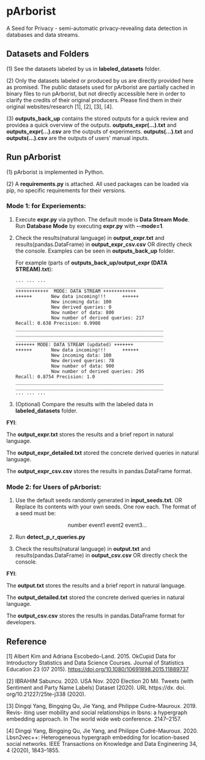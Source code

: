 # pArborist
A Seed for Privacy - semi-automatic privacy-revealing data detection in databases and data streams.

## Datasets and Folders
(1) See the datasets labeled by us in **labeled_datasets** folder. 

(2) Only the datasets labeled or produced by us are directly provided here as promised. The public datasets used for pArborist are partially cached in binary files to run pArborist, but not directly accessible here in order to clarify the credits of their original producers. Please find them in their original websites/research [1], [2], [3], [4]. 

(3) **outputs_back_up** contains the stored outputs for a quick review and providea a quick overview of the outputs. **outputs_expr(...).txt** and **outputs_expr(...).csv** are the outputs of experiments. **outputs(...).txt** and **outputs(...).csv** are the outputs of users' manual inputs.

## Run pArborist
(1) pArborist is implemented in Python.

(2) A **requirements.py** is attached. All used packages can be loaded via pip, no specific requirements for their versions.

### Mode 1: for Experiements:
1. Execute **expr.py** via python. The default mode is **Data Stream Mode**. Run **Database Mode** by executing **expr.py** with **--mode=1**.
2. Check the results(natural language) in **output_expr.txt** and results(pandas.DataFrame) in **output_expr_csv.csv** OR directly check the console. Examples can be seen in **outputs_back_up** folder.
   
   For example (parts of **outputs_back_up/output_expr (DATA STREAM).txt**):
   ```
   ... ... ...
   ______________________________________________________
   ++++++++++++  MODE: DATA STREAM ++++++++++++
   ++++++       New data incoming!!!      ++++++
                New incoming data: 100
                New derived queries: 0
                Now number of data: 800
                Now number of derived queries: 217
   Recall: 0.638 Precision: 0.9908
   ______________________________________________________
   ______________________________________________________
   ______________________________________________________
   +++++++ MODE: DATA STREAM (updated) +++++++
   ++++++       New data incoming!!!      ++++++
                New incoming data: 100
                New derived queries: 78
                Now number of data: 900
                Now number of derived queries: 295
   Recall: 0.8754 Precision: 1.0
   ______________________________________________________
   ______________________________________________________
   ... ... ...
   ```
3. (Optional) Compare the results with the labeled data in **labeled_datasets** folder.

**FYI**:
   
The **output_expr.txt** stores the results and a brief report in natural language.

The **output_expr_detailed.txt** stored the concrete derived queries in natural language.

The **output_expr_csv.csv** stores the results in pandas.DataFrame format.

### Mode 2: for Users of pArborist:
1. Use the default seeds randomly generated in **input_seeds.txt**. OR Replace its contents with your own seeds. One row each. The format of a seed must be:

   <div align="center">
    number   event1   event2   event3...
    </div>

2. Run **detect_p_r_queries.py**
3. Check the results(natural language) in **output.txt** and results(pandas.DataFrame) in **output_csv.csv** OR directly check the console.

**FYI**:

The **output.txt** stores the results and a brief report in natural language.

The **output_detailed.txt** stored the concrete derived queries in natural language.

The **output_csv.csv** stores the results in pandas.DataFrame format for developers.

## Reference
[1] Albert Kim and Adriana Escobedo-Land. 2015. OkCupid Data for Introductory
Statistics and Data Science Courses. Journal of Statistics Education 23 (07 2015).
https://doi.org/10.1080/10691898.2015.11889737

[2] IBRAHIM Sabuncu. 2020. USA Nov. 2020 Election 20 Mil. Tweets (with Sentiment
and Party Name Labels) Dataset (2020). URL https://dx. doi. org/10.21227/25te-j338
(2020).

[3] Dingqi Yang, Bingqing Qu, Jie Yang, and Philippe Cudre-Mauroux. 2019. Revis-
iting user mobility and social relationships in lbsns: a hypergraph embedding
approach. In The world wide web conference. 2147–2157.

[4] Dingqi Yang, Bingqing Qu, Jie Yang, and Philippe Cudré-Mauroux. 2020.
Lbsn2vec++: Heterogeneous hypergraph embedding for location-based social
networks. IEEE Transactions on Knowledge and Data Engineering 34, 4 (2020),
1843–1855.
